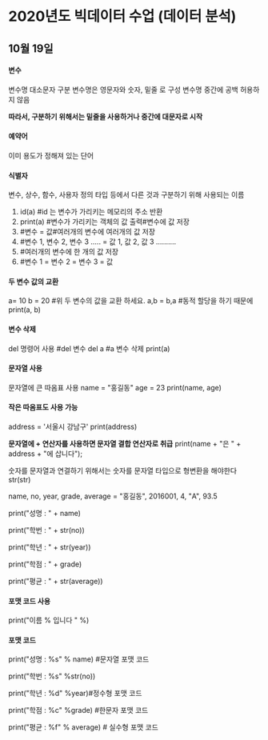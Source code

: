 2020년도 빅데이터 수업 (데이터 분석)
=============
## 10월 19일

#### 변수
변수명 대소문자 구분
변수명은 영문자와 숫자, 밑줄 로 구성
변수명 중간에 공백 허용하지 않음

__따라서, 구분하기 위해서는 밑줄을 사용하거나 중간에 대문자로 시작__

#### 예약어 
이미 용도가 정해져 있는 단어 

#### 식별자 
변수, 상수, 함수, 사용자 정의 타입 등에서 
다른 것과 구분하기 위해 사용되는 이름

1. id(a) #id 는 변수가 가리키는 메모리의 주소 반환
2. print(a) #변수가 가리키는 객체의 값 출력#변수에 값 저장
3. #변수 = 값#여러개의 변수에 여러개의 값 저장
4. #변수 1, 변수 2, 변수 3 ..... = 값 1, 값 2, 값 3 ..........
5. #여러개의 변수에 한 개의 값 저장
6. #변수 1 = 변수 2 = 변수 3 = 값 

#### 두 변수 값의 교환
a= 10
b = 20
#위 두 변수의 값을 교환 하세요.
a,b = b,a #동적 할당을 하기 때문에
print(a, b)

#### 변수 삭제 
del 명령어 사용
#del 변수 
del a #a 변수 삭제
print(a)

#### 문자열 사용 
문자열에 큰 따옴표 사용
name = "홍길동"
age = 23
print(name, age)

#### 작은 따옴표도 사용 가능
address = '서울시 강남구'
print(address)

__문자열에 + 연산자를 사용하면 문자열 결합 연산자로 취급__
  print(name + "은 " + address + "에 삽니다");

숫자를 문자열과 연결하기 위해서는 숫자를 문자열 타입으로 형변환을 해야한다 
  str(str)


  name, no, year, grade, average = "홍길동", 2016001, 4, "A", 93.5

  print("성명 : " + name)
  
  print("학번 : " + str(no))

  print("학년 : " + str(year))

  print("학점 : " + grade)

  print("평균 : " + str(average))


#### 포맷 코드 사용
  print("이름 % 입니다 " %)

#### 포맷 코드

  print("성명 : %s" % name) #문자열 포맷 코드
  
  print("학번 : %s" %str(no))
  
  print("학년 : %d"  %year)#정수형 포맷 코드
  
  print("학점 : %c" %grade) #한문자 포맷 코드
  
  print("평균 : %f" % average) # 실수형 포맷 코드 
  
